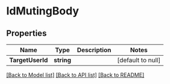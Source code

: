 # IdMutingBody

## Properties
Name | Type | Description | Notes
------------ | ------------- | ------------- | -------------
**TargetUserId** | **string** |  | [default to null]

[[Back to Model list]](../README.md#documentation-for-models) [[Back to API list]](../README.md#documentation-for-api-endpoints) [[Back to README]](../README.md)

